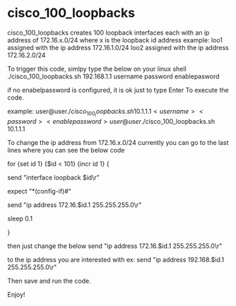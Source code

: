 # cisco_100_loopbacks

cisco_100_loopbacks creates 100 loopback interfaces
each with an ip address of 172.16.x.0/24
where x is the loopback id address
example:
 loo1 assigned with the ip address 172.16.1.0/24
 loo2 assigned with the ip address 172.16.2.0/24

 To trigger this code, simlpy type the below on your linux shell
 ./cisco_100_loopbacks.sh 192.168.1.1 username password enablepasword
 
 if no enabelpassword is configured, it is ok just to type Enter To execute the code.
 
 example:
 user@user$./cisco_100_loopbacks.sh 10.1.1.1 <username> <password> <enablepassword>
 user@user$./cisco_100_loopbacks.sh 10.1.1.1 <username> <password>
 
 
 
 To change the ip address from 172.16.x.0/24
 currently you can go to the last lines where you can see the below code
 
 
 
 for {set id 1} {$id < 101} {incr id 1} {
 
 send "interface loopback $id\r"

 expect "*(config-if)#"

 send "ip address 172.16.$id.1 255.255.255.0\r"

 sleep 0.1

 }




then just change the below 
send "ip address 172.16.$id.1 255.255.255.0\r"

to the ip address you are interested with
ex:
send "ip address 192.168.$id.1 255.255.255.0\r"

Then save and run the code.

Enjoy!
